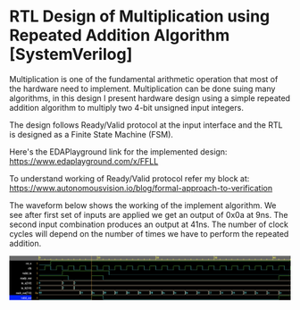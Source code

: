 # RTL Design of Multiplication using Repeated Addition Algorithm [SystemVerilog]

Multiplication is one of the fundamental arithmetic operation that most of the hardware need to implement.
Multiplication can be done suing many algorithms, in this design I present hardware design using a simple
repeated addition algorithm to multiply two 4-bit unsigned input integers.

The design follows Ready/Valid protocol at the input interface and the RTL is designed as a Finite State Machine (FSM).

Here's the EDAPlayground link for the implemented design: https://www.edaplayground.com/x/FFLL

To understand working of Ready/Valid protocol refer my block at: https://www.autonomousvision.io/blog/formal-approach-to-verification

The waveform below shows the working of the implement algorithm. We see after first set of inputs are applied we get an output of 0x0a at 9ns.
The second input combination produces an output at 41ns. The number of clock cycles will depend on the number of times we have to perform the
repeated addition.

![My Image](mult.png)
